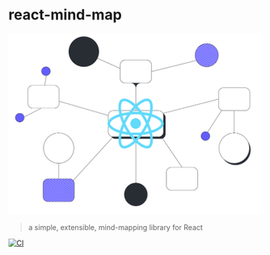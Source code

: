 # react-mind-map

<picture>
  <source media="(prefers-color-scheme: dark)" srcset="https://github.com/someguynamedmatt/react-mind-map/blob/master/img/mind-map.png?raw=true">
  <source media="(prefers-color-scheme: light)" srcset="https://github.com/someguynamedmatt/react-mind-map/blob/master/img/mind-map.png?raw=true">
  <img alt="reac-mind-map-logo" src="https://github.com/someguynamedmatt/react-mind-map/blob/master/img/mind-map.png?raw=true">
</picture>

> a simple, extensible, mind-mapping library for React

[![CI](https://github.com/someguynamedmatt/react-mind-map/actions/workflows/ci.yml/badge.svg?branch=master)](https://github.com/someguynamedmatt/react-mind-map/actions/workflows/ci.yml)
